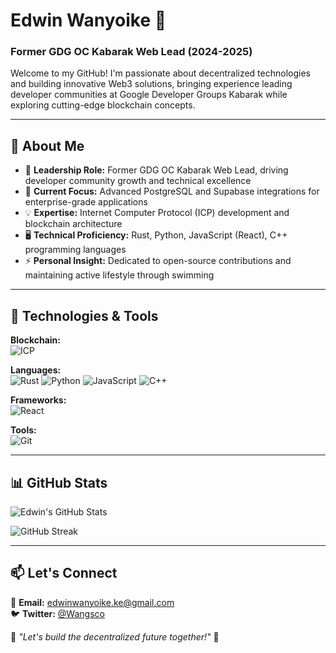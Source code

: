 # Edwin Wanyoike 👋
### Former GDG OC Kabarak Web Lead (2024-2025)

Welcome to my GitHub! I'm passionate about decentralized technologies and building innovative Web3 solutions, bringing experience leading developer communities at Google Developer Groups Kabarak while exploring cutting-edge blockchain concepts.

---

## 🚀 About Me
- 🌟 **Leadership Role:** Former GDG OC Kabarak Web Lead, driving developer community growth and technical excellence
- 🌱 **Current Focus:** Advanced PostgreSQL and Supabase integrations for enterprise-grade applications
- 💡 **Expertise:** Internet Computer Protocol (ICP) development and blockchain architecture
- 🖥️ **Technical Proficiency:** Rust, Python, JavaScript (React), C++ programming languages
- ⚡ **Personal Insight:** Dedicated to open-source contributions and maintaining active lifestyle through swimming

---

## 🔧 Technologies & Tools
**Blockchain:**  
![ICP](https://img.shields.io/badge/Internet_Computer-29ABE2?style=flat&logo=internet-computer&logoColor=white)

**Languages:**  
![Rust](https://img.shields.io/badge/Rust-000000?style=flat&logo=rust&logoColor=white)
![Python](https://img.shields.io/badge/Python-3776AB?style=flat&logo=python&logoColor=white)
![JavaScript](https://img.shields.io/badge/JavaScript-F7DF1E?style=flat&logo=javascript&logoColor=black)
![C++](https://img.shields.io/badge/C++-00599C?style=flat&logo=c%2B%2B&logoColor=white)

**Frameworks:**  
![React](https://img.shields.io/badge/React-61DAFB?style=flat&logo=react&logoColor=white)

**Tools:**  
![Git](https://img.shields.io/badge/Git-F05032?style=flat&logo=git&logoColor=white)

---

## 📊 GitHub Stats
![Edwin's GitHub Stats](https://github-readme-stats.vercel.app/api?username=Wangscorp&show_icons=true&theme=radical&hide_title=true&hide_border=true)

![GitHub Streak](https://streak-stats.demolab.com?user=Wangscorp&theme=radical&hide_border=true)

---

## 📫 Let's Connect
📧 **Email:** [edwinwanyoike.ke@gmail.com](mailto:edwinwanyoike.ke@gmail.com)  
🐦 **Twitter:** [@Wangsco](https://twitter.com/Wangsco)  
 

🌟 *"Let's build the decentralized future together!"* 🌟
